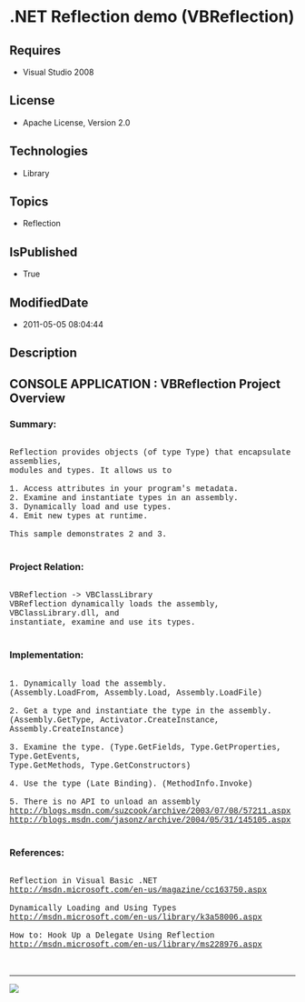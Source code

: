 # .NET Reflection demo (VBReflection)
## Requires
* Visual Studio 2008
## License
* Apache License, Version 2.0
## Technologies
* Library
## Topics
* Reflection
## IsPublished
* True
## ModifiedDate
* 2011-05-05 08:04:44
## Description

<p style="font-family:Courier New"></p>
<h2>CONSOLE APPLICATION : VBReflection Project Overview</h2>
<p style="font-family:Courier New"></p>
<h3>Summary:</h3>
<p style="font-family:Courier New"><br>
Reflection provides objects (of type Type) that encapsulate assemblies, <br>
modules and types. It allows us to<br>
<br>
1. Access attributes in your program's metadata.<br>
2. Examine and instantiate types in an assembly.<br>
3. Dynamically load and use types.<br>
4. Emit new types at runtime.<br>
<br>
This sample demonstrates 2 and 3.<br>
<br>
</p>
<h3>Project Relation:</h3>
<p style="font-family:Courier New"><br>
VBReflection -&gt; VBClassLibrary<br>
VBReflection dynamically loads the assembly, VBClassLibrary.dll, and <br>
instantiate, examine and use its types.<br>
<br>
</p>
<h3>Implementation:</h3>
<p style="font-family:Courier New"><br>
1. Dynamically load the assembly. <br>
(Assembly.LoadFrom, Assembly.Load, Assembly.LoadFile)<br>
<br>
2. Get a type and instantiate the type in the assembly.<br>
(Assembly.GetType, Activator.CreateInstance, Assembly.CreateInstance)<br>
<br>
3. Examine the type. (Type.GetFields, Type.GetProperties, Type.GetEvents, <br>
Type.GetMethods, Type.GetConstructors)<br>
<br>
4. Use the type (Late Binding). (MethodInfo.Invoke)<br>
<br>
5. There is no API to unload an assembly<br>
<a target="_blank" href="http://blogs.msdn.com/suzcook/archive/2003/07/08/57211.aspx">http://blogs.msdn.com/suzcook/archive/2003/07/08/57211.aspx</a><br>
<a target="_blank" href="http://blogs.msdn.com/jasonz/archive/2004/05/31/145105.aspx">http://blogs.msdn.com/jasonz/archive/2004/05/31/145105.aspx</a><br>
<br>
</p>
<h3>References:</h3>
<p style="font-family:Courier New"><br>
Reflection in Visual Basic .NET<br>
<a target="_blank" href="http://msdn.microsoft.com/en-us/magazine/cc163750.aspx">http://msdn.microsoft.com/en-us/magazine/cc163750.aspx</a><br>
<br>
Dynamically Loading and Using Types<br>
<a target="_blank" href="http://msdn.microsoft.com/en-us/library/k3a58006.aspx">http://msdn.microsoft.com/en-us/library/k3a58006.aspx</a><br>
<br>
How to: Hook Up a Delegate Using Reflection<br>
<a target="_blank" href="http://msdn.microsoft.com/en-us/library/ms228976.aspx">http://msdn.microsoft.com/en-us/library/ms228976.aspx</a><br>
<br>
<br>
</p>
<hr>
<div><a href="http://go.microsoft.com/?linkid=9759640" style="margin-top:3px"><img src="http://bit.ly/onecodelogo">
</a></div>
